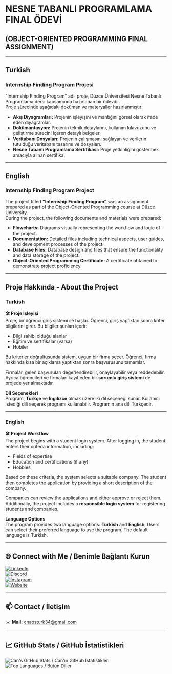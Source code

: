 #                                                                      NESNE TABANLI PROGRAMLAMA FINAL ÖDEVİ  
## (OBJECT-ORIENTED PROGRAMMING FINAL ASSIGNMENT)  

---

## Turkish  
### Internship Finding Program Projesi  
"Internship Finding Program" adlı proje, Düzce Üniversitesi Nesne Tabanlı Programlama dersi kapsamında hazırlanan bir ödevdir.  
Proje sürecinde aşağıdaki doküman ve materyaller hazırlanmıştır:  

- **Akış Diyagramları:** Projenin işleyişini ve mantığını görsel olarak ifade eden diyagramlar.  
- **Dokümantasyon:** Projenin teknik detaylarını, kullanım kılavuzunu ve geliştirme sürecini içeren detaylı belgeler.  
- **Veritabanı Dosyaları:** Projenin çalışmasını sağlayan ve verilerin tutulduğu veritabanı tasarımı ve dosyaları.  
- **Nesne Tabanlı Programlama Sertifikası:** Proje yetkinliğini göstermek amacıyla alınan sertifika.  

---

## English  
### Internship Finding Program Project  
The project titled **"Internship Finding Program"** was an assignment prepared as part of the Object-Oriented Programming course at Düzce University.  
During the project, the following documents and materials were prepared:  

- **Flowcharts:** Diagrams visually representing the workflow and logic of the project.  
- **Documentation:** Detailed files including technical aspects, user guides, and development processes of the project.  
- **Database Files:** Database design and files that ensure the functionality and data storage of the project.  
- **Object-Oriented Programming Certificate:** A certificate obtained to demonstrate project proficiency.  

---

## Proje Hakkında - About the Project  

### Turkish  
**🛠️ Proje İşleyişi**  
Proje, bir öğrenci giriş sistemi ile başlar. Öğrenci, giriş yaptıktan sonra kriter bilgilerini girer. Bu bilgiler şunları içerir:  

- Bilgi sahibi olduğu alanlar  
- Eğitim ve sertifikalar (varsa)  
- Hobiler  

Bu kriterler doğrultusunda sistem, uygun bir firma seçer. Öğrenci, firma hakkında kısa bir açıklama yaptıktan sonra başvurusunu tamamlar.  

Firmalar, gelen başvuruları değerlendirebilir, onaylayabilir veya reddedebilir. Ayrıca öğrencileri ve firmaları kayıt eden bir **sorumlu giriş sistemi** de projede yer almaktadır.  

**Dil Seçenekleri**  
Program, **Türkçe** ve **İngilizce** olmak üzere iki dil seçeneği sunar. Kullanıcı istediği dili seçerek programı kullanabilir. Programın ana dili Türkçedir.  

---

### English  
**🛠️ Project Workflow**  
The project begins with a student login system. After logging in, the student enters their criteria information, including:  

- Fields of expertise  
- Education and certifications (if any)  
- Hobbies  

Based on these criteria, the system selects a suitable company. The student then completes the application by providing a short description of the company.  

Companies can review the applications and either approve or reject them. Additionally, the project includes a **responsible login system** for registering students and companies.  

**Language Options**  
The program provides two language options: **Turkish** and **English**. Users can select their preferred language to use the program. The default language is Turkish.  

---

## 🌐 Connect with Me / Benimle Bağlantı Kurun
[![LinkedIn](https://img.shields.io/badge/LinkedIn-Can%20Öztürk-blue?style=for-the-badge&logo=linkedin)](https://www.linkedin.com/in/canzt/)  
[![Discord](https://img.shields.io/badge/Discord-Can%20Öztürk-5865F2?style=for-the-badge&logo=discord)](https://discord.gg/5s7zFDx8mC)  
[![Instagram](https://img.shields.io/badge/Instagram-cannztrk__-E4405F?style=for-the-badge&logo=instagram)](https://www.instagram.com/cannztrk_)  
[![Website](https://img.shields.io/badge/Website-ozturkk.com-1DA1F2?style=for-the-badge&logo=google-chrome)](https://ozturkk.com/)  

---

## 📫 Contact / İletişim
✉️ **Mail:** cnaosturk34@gmail.com  

---

## 📈 GitHub Stats / GitHub İstatistikleri
![Can's GitHub Stats / Can'ın GitHub İstatistikleri](https://github-readme-stats.vercel.app/api?username=can-ozturk&show_icons=true&theme=tokyonight)  
![Top Languages / Bütün Diller](https://github-readme-stats.vercel.app/api/top-langs/?username=can-ozturk&layout=compact&theme=tokyonight)

  